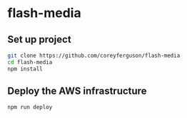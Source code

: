 
# flash-media

## Set up project

```bash
git clone https://github.com/coreyferguson/flash-media
cd flash-media
npm install
```


## Deploy the AWS infrastructure

```bash
npm run deploy
```
